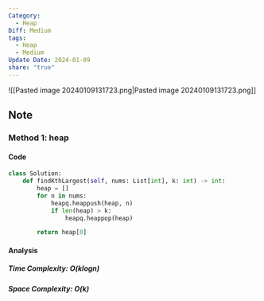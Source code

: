 ```yaml
---
Category:
  - Heap
Diff: Medium
tags:
  - Heap
  - Medium
Update Date: 2024-01-09
share: "true"
---
```


![[Pasted image 20240109131723.png|Pasted image 20240109131723.png]]
## Note

### Method 1: heap

#### Code
```python
class Solution:
    def findKthLargest(self, nums: List[int], k: int) -> int:
        heap = []
        for n in nums:
            heapq.heappush(heap, n)
            if len(heap) > k:
                heapq.heappop(heap)

        return heap[0]
```
#### Analysis
##### Time Complexity: $O(klogn)$
##### Space Complexity: $O(k)$

